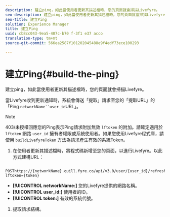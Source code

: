 ```yaml
---
description: 建立ping，如此當使用者更新其描述檔時，您的頁面就會掃描Livefyre。
seo-description: 建立ping，如此當使用者更新其描述檔時，您的頁面就會掃描Livefyre。
seo-title: 建立Ping
solution: Experience Manager
title: 建立Ping
uuid: cb8cc043-9ea5-407c-b70 f-3f1 e37 acco
translation-type: tm+mt
source-git-commit: 566ea2587f101202045488e9f4edf73ece100293

---
```



# 建立Ping{#build-the-ping}

建立ping，如此當使用者更新其描述檔時，您的頁面就會掃描Livefyre。

當Livefyre收到更新通知時，系統會傳送「提取」請求至您的「提取URL」的「Ping `networkName``user_id`URL」。

>[!NOTE]
>
>403/未授權回應您的Ping表示Ping請求附加無效 `lftoken` 的附加。請確定適用於 `lftoken` 網路 `user_id` 擁有者權限或系統使用者。如果您使用Livefyre程式庫，請使用 `buildLivefyreToken` 方法為請求產生有效的系統Token。

1. 在使用者更新其描述檔時，將程式碼新增至您的頁面，以進行Livefyre。以此方式建構URL：

```
 POSThttps://{networkName}.quill.fyre.co/api/v3.0/user/{user_id}/refresh?lftoken={token}
```

* **[!UICONTROL networkName:]** 您的Livefyre提供的網路名稱。
* **[!UICONTROL user_id:]** 使用者的ID。
* **[!UICONTROL token:]** 有效的系統代號。

1. 提取請求結構。
